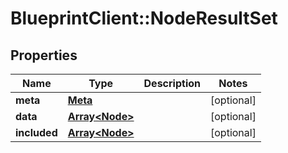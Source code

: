 # BlueprintClient::NodeResultSet

## Properties
Name | Type | Description | Notes
------------ | ------------- | ------------- | -------------
**meta** | [**Meta**](Meta.md) |  | [optional] 
**data** | [**Array&lt;Node&gt;**](Node.md) |  | [optional] 
**included** | [**Array&lt;Node&gt;**](Node.md) |  | [optional] 


